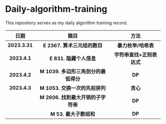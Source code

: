# Daily-algorithm-training
This repository serves as my daily algorithm training record.



|     日期      |                 题目                 |           方法            |
| :-----------: | :----------------------------------: | :-----------------------: |
| **2023.3.31** |     **E 2367. 算术三元组的数目**     |    **暴力枚举/哈希表**    |
| **2023.4.1**  |       **E 831. 隐藏个人信息**        | **字符串查找+正则表达式** |
| **2023.4.2**  | **M 1039. 多边形三角剖分的最低得分** |          **DP**           |
| **2023.4.3**  |    **M 1053. 交换一次的先前排列**    |         **贪心**          |
|               |  **M 2606. 找到最大开销的子字符串**  |          **DP**           |
|               |        **M 53. 最大子数组和**        |          **DP**           |

